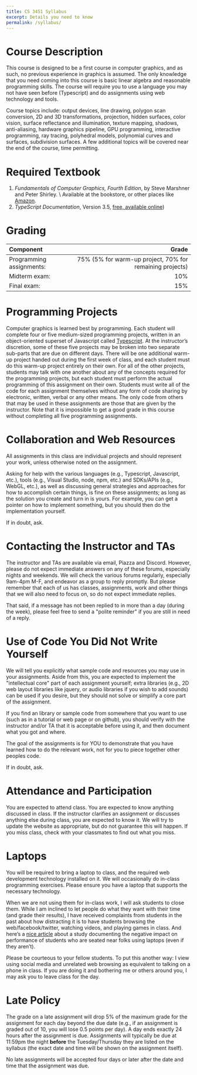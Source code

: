 ```yaml
---
title: CS 3451 Syllabus
excerpt: Details you need to know
permalink: /syllabus/
---
```


# Course Description

This course is designed to be a first course in computer graphics, and as such, no previous experience in graphics is assumed. The only knowledge that you need coming into this course is basic linear algebra and reasonable programming skills. The course will require you to use a language you may not have seen before (Typescript) and do assignments using web technology and tools. 

Course topics include: output devices, line drawing, polygon scan conversion, 2D and 3D transformations, projection, hidden surfaces, color vision, surface reflectance and illumination, texture mapping, shadows, anti-aliasing, hardware graphics pipeline, GPU programming, interactive programming, ray tracing, polyhedral models, polynomial curves and surfaces, subdivision surfaces. A few additional topics will be covered near the end of the course, time permitting.

# Required Textbook
1. *Fundamentals of Computer Graphics, Fourth Edition*, by Steve Marshner and Peter Shirley.   \\
Available at the bookstore, or other places like [Amazon](https://www.amazon.com/Fundamentals-Computer-Graphics-Steve-Marschner-ebook-dp-B07JNJ3284/dp/B07JNJ3284/ref=mt_kindle?_encoding=UTF8&me=&qid=1564237012).
2. *TypeScript Documentation*, Version 3.5, [free, available online](http://www.typescriptlang.org/docs/home.html))


# Grading

|Component|Grade|
|:--------|----:|
|Programming assignments:|75% (5% for warm-up project, 70% for remaining projects)|
|Midterm exam:| 10% |
|Final exam:| 15%|

# Programming Projects

Computer graphics is learned best by programming. Each student will complete four or five medium-sized programming projects, written in an object-oriented superset of Javascript called [Typescript](http://www.typescriptlang.org). At the instructor’s discretion, some of these five projects may be broken into two separate sub-parts that are due on different days. There will be one additional warm-up project handed out during the first week of class, and each student must do this warm-up project entirely on their own. For all of the other projects, students may talk with one another about any of the concepts required for the programming projects, but each student must perform the actual programming of this assignment on their own. Students must write all of the code for each assignment themselves without any form of code sharing by electronic, written, verbal or any other means. The only code from others that may be used in these assignments are those that are given by the instructor. Note that it is impossible to get a good grade in this course without completing all five programming assignments.

# Collaboration and Web Resources

All assignments in this class are individual projects and should represent your work, unless otherwise noted on the assignment.

Asking for help with the various languages (e.g., Typescript, Javascript, etc.), tools (e.g., Visual Studio, node, npm, etc.) and SDKs/APIs (e.g., WebGL, etc.), as well as discussing general strategies and approaches for how to accomplish certain things, is fine on these assignments;  as long as the solution you create and turn in is yours.  For example, you can get a pointer on how to implement something, but you should then do the implementation yourself.

If in doubt, ask.

# Contacting the Instructor and TAs

The instructor and TAs are available via email, Piazza and Discord. However, please do not expect immediate answers on any of these forums, especially nights and weekends.  We will check the various forums regularly, especially 9am-4pm M-F, and endeavor as a group to reply promptly.  But please remember that each of us has classes, assignments, work and other things that we will also need to focus on, so do not expect immediate replies.  

That said, if a message has not been replied to in more than a day (during the week), please feel free to send a "polite reminder" if you are still in need of a reply.   

# Use of Code You Did Not Write Yourself

We will tell you explicitly what sample code and resources you may use in your assignments. Aside from this, you are expected to implement the "intellectual core" part of each assignment yourself; extra libraries (e.g., 2D web layout libraries like jquery, or audio libraries if you wish to add sounds) can be used if you desire, but they should not solve or simplify a core part of the assignment.   

If you find an library or sample code from somewhere that you want to use (such as in a tutorial or web page or on github), you should verify with the instructor and/or TA that it is acceptable before using it, and then document what you got and where. 

The goal of the assignments is for YOU to demonstrate that you have learned how to do the relevant work, not for you to piece together other peoples code.  

If in doubt, ask.

# Attendance and Participation

You are expected to attend class. You are expected to know anything discussed in class. If the instructor clarifies an assignment or discusses anything else during class, you are expected to know it. We will try to update the website as appropriate, but do not guarantee this will happen. If you miss class, check with your classmates to find out what you miss.

# Laptops

You will be required to bring a laptop to class, and the required web development technology installed on it. We will occasionally do in-class programming exercises. Please ensure you have a laptop that supports the necessary technology.

When we are not using them for in-class work, I will ask students to close them.  While I am inclined to let people do what they want with their time (and grade their results), I have received complaints from students in the past about how distracting it is to have students browsing the web/facebook/twitter, watching videos, and playing games in class. And here’s a [nice article](http://www.theglobeandmail.com/life/parenting/back-to-school/laptops-in-class-lowers-students-grades-canadian-study/article13759430/) about a study documenting the negative impact on performance of students who are seated near folks using laptops (even if they aren’t).

Please be courteous to your fellow students. To put this another way:  I view using social media and unrelated web browsing as equivalent to talking on a phone in class. If you are doing it and bothering me or others around you, I may ask you to leave class for the day.

# Late Policy

The grade on a late assignment will drop 5% of the maximum grade for the assignment for each day beyond the due date (e.g., if an assignment is graded out of 10, you will lose 0.5 points per day). A day ends exactly 24 hours after the assignment is due. Assignments will typically be due at 11:59pm the night **before** the Tuesday/Thursday they are listed on the syllabus (the exact date and time will be shown on the assignment itself).

No late assignments will be accepted four days or later after the date and time that the assignment was due. 